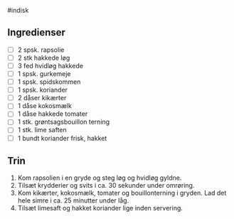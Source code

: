 #indisk

## Ingredienser
- [ ] 2 spsk. rapsolie
- [ ] 2 stk hakkede løg
- [ ] 3 fed hvidløg hakkede
- [ ] 1 spsk. gurkemeje
- [ ] 1 spsk. spidskommen
- [ ] 1 spsk. koriander
- [ ] 2 dåser kikærter
- [ ] 1 dåse kokosmælk
- [ ] 1 dåse hakkede tomater
- [ ] 1 stk. grøntsagsbouillon terning
- [ ] 1 stk. lime saften
- [ ] 1 bundt koriander frisk, hakket

## Trin
1. Kom rapsolien i en gryde og steg løg og hvidløg gyldne.
2. Tilsæt krydderier og svits i ca. 30 sekunder under omrøring.
3. Kom kikærter, kokosmælk, tomater og bouillonterning i gryden. Lad det hele simre i ca. 25 minutter under låg.
4. Tilsæt limesaft og hakket koriander lige inden servering.
